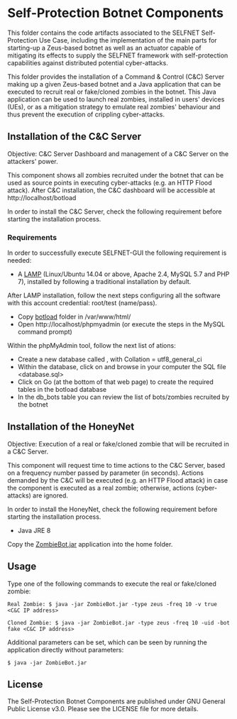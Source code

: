 # Self-Protection Botnet Components

This folder contains the code artifacts associated to the SELFNET Self-Protection Use Case, including the implementation of the main parts for starting-up a Zeus-based botnet as well as an actuator capable of mitigating its effects to supply the SELFNET framework with self-protection capabilities against distributed potential cyber-attacks.

This folder provides the installation of a Command & Control (C&C) Server making up a given Zeus-based botnet and a Java application that can be executed to recruit real or fake/cloned zombies in the botnet. This Java application can be used to launch real zombies, installed in users' devices (UEs), or as a mitigation strategy to emulate real zombies' behaviour and thus prevent the execution of crippling cyber-attacks.

## Installation of the C&C Server

Objective: C&C Server Dashboard and management of a C&C Server on the attackers' power.

This component shows all zombies recruited under the botnet that can be used as source points in executing cyber-attacks (e.g. an HTTP Flood attack). After C&C installation, the C&C dashboard will be accessible at http://localhost/botload

In order to install the C&C Server, check the following requirement before starting the installation process.

### Requirements

In order to successfully execute SELFNET-GUI the following requirement is needed:

* A [LAMP](https://howtoubuntu.org/how-to-install-lamp-on-ubuntu/) (Linux/Ubuntu 14.04 or above, Apache 2.4, MySQL 5.7 and PHP 7), installed by following a traditional installation by default.

After LAMP installation, follow the next steps configuring all the software with this account credential: root/test (name/pass).

* Copy [botload](https://github.com/Selfnet-5G/Self-Protection-Botnet-Components/tree/master/C%26C%20Server/botload/) folder in /var/www/html/
* Open http://localhost/phpmyadmin (or execute the steps in the MySQL command prompt)

Within the phpMyAdmin tool, follow the next list of ations:

* Create a new database called <botload>, with Collation = utf8_general_ci
* Within the <botload> database, click on <Import> and browse in your computer the SQL file <database.sql>
* Click on Go (at the bottom of that web page) to create the required tables in the botload database
* In the db_bots table you can review the list of bots/zombies recruited by the botnet

## Installation of the HoneyNet

Objective: Execution of a real or fake/cloned zombie that will be recruited in a C&C Server.

This component will request time to time actions to the C&C Server, based on a frequency number passed by parameter (in seconds). Actions demanded by the C&C will be executed (e.g. an HTTP Flood attack) in case the component is executed as a real zombie; otherwise, actions (cyber-attacks) are ignored.

In order to install the HoneyNet, check the following requirement before starting the installation process.

* Java JRE 8

Copy the [ZombieBot.jar](https://github.com/Selfnet-5G/Self-Protection-Botnet-Components/blob/master/HoneyNet/ZombieBot.jar) application into the home folder.

## Usage

Type one of the following commands to execute the real or fake/cloned zombie:

```Real Zombie: $ java -jar ZombieBot.jar -type zeus -freq 10 -v true <C&C IP address>```

```Cloned Zombie: $ java -jar ZombieBot.jar -type zeus -freq 10 -uid -bot fake <C&C IP address>```

Additional parameters can be set, which can be seen by running the application directly without parameters:

```$ java -jar ZombieBot.jar```

## License

The Self-Protection Botnet Components are published under GNU General Public License v3.0. Please see the LICENSE file for more details.
